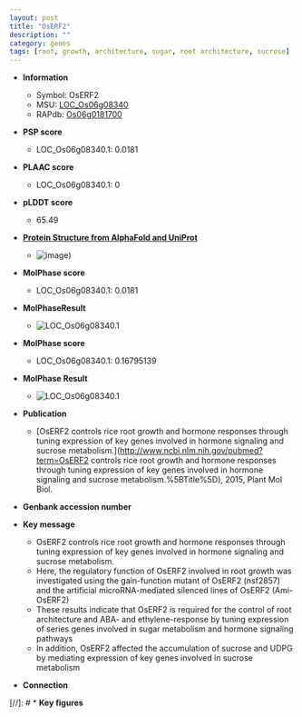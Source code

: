 ```yaml
---
layout: post
title: "OsERF2"
description: ""
category: genes
tags: [root, growth, architecture, sugar, root architecture, sucrose]
---
```


* **Information**  
    + Symbol: OsERF2  
    + MSU: [LOC_Os06g08340](http://rice.plantbiology.msu.edu/cgi-bin/ORF_infopage.cgi?orf=LOC_Os06g08340)  
    + RAPdb: [Os06g0181700](http://rapdb.dna.affrc.go.jp/viewer/gbrowse_details/irgsp1?name=Os06g0181700)  

* **PSP score**  
    + LOC_Os06g08340.1: 0.0181 

* **PLAAC score**  
    + LOC_Os06g08340.1: 0 

* **pLDDT score**
    + 65.49

* **[Protein Structure from AlphaFold and UniProt](https://www.uniprot.org/uniprotkb/Q0DE28/entry#structure)**
    + ![image](https://ricepsp.github.io/images/Q0/AF-Q0DE28-F1.png))

* **MolPhase score**
    + LOC_Os06g08340.1: 0.0181

* **MolPhaseResult**
    + ![LOC_Os06g08340.1](https://ricepsp.github.io/pictures/LOC_Os06g/LOC_Os06g08340.1.png)

* **MolPhase score**
    + LOC_Os06g08340.1: 0.16795139

* **MolPhase Result**
    + ![LOC_Os06g08340.1](https://304243504.github.io/Pictures/LOC_Os06g/LOC_Os06g08340.1.png)

* **Publication**  
    + [OsERF2 controls rice root growth and hormone responses through tuning expression of key genes involved in hormone signaling and sucrose metabolism.](http://www.ncbi.nlm.nih.gov/pubmed?term=OsERF2 controls rice root growth and hormone responses through tuning expression of key genes involved in hormone signaling and sucrose metabolism.%5BTitle%5D), 2015, Plant Mol Biol.

* **Genbank accession number**  

* **Key message**  
    + OsERF2 controls rice root growth and hormone responses through tuning expression of key genes involved in hormone signaling and sucrose metabolism.
    + Here, the regulatory function of OsERF2 involved in root growth was investigated using the gain-function mutant of OsERF2 (nsf2857) and the artificial microRNA-mediated silenced lines of OsERF2 (Ami-OsERF2)
    + These results indicate that OsERF2 is required for the control of root architecture and ABA- and ethylene-response by tuning expression of series genes involved in sugar metabolism and hormone signaling pathways
    + In addition, OsERF2 affected the accumulation of sucrose and UDPG by mediating expression of key genes involved in sucrose metabolism

* **Connection**  

[//]: # * **Key figures**  


